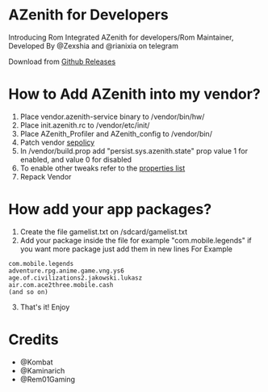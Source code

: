 # AZenith for Developers
Introducing Rom Integrated AZenith for developers/Rom Maintainer,
Developed By @Zexshia and @rianixia on telegram

Download from [Github Releases](https://github.com/Liliya2727/RomIntegratedAZenith/releases)

# How to Add AZenith into my vendor?
1. Place vendor.azenith-service binary to /vendor/bin/hw/
2. Place init.azenith.rc to /vendor/etc/init/
3. Place AZenith_Profiler and AZenith_config to /vendor/bin/
4. Patch vendor [sepolicy](sepolicyguide.md)
5. In /vendor/build.prop add "persist.sys.azenith.state" prop value 1 for enabled, and value 0 for disabled
6. To enable other tweaks refer to the [properties list](listproperties.txt)
7. Repack Vendor

# How add your app packages?
1. Create the file gamelist.txt on /sdcard/gamelist.txt
2. Add your package inside the file for example "com.mobile.legends" if you want more package just add them in new lines
For Example
```
com.mobile.legends
adventure.rpg.anime.game.vng.ys6
age.of.civilizations2.jakowski.lukasz
air.com.ace2three.mobile.cash
(and so on)
```
3. That's it! Enjoy

# Credits
- @Kombat
- @Kaminarich
- @Rem01Gaming
